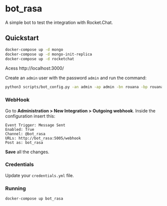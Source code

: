 # bot_rasa

A simple bot to test the integration with Rocket.Chat.

## Quickstart

```sh
docker-compose up -d mongo
docker-compose up -d mongo-init-replica
docker-compose up -d rocketchat
```
Acess http://localhost:3000/ 

Create an `admin` user with the password `admin` and run the command:

```sh
python3 scripts/bot_config.py -an admin -ap admin -bn rouana -bp rouana -r http://localhost:3000
```

### WebHook

Go to **Administration > New Integration > Outgoing webhook**.
Inside the configuration insert this:

```
Event Trigger: Message Sent
Enabled: True
Channel: @bot_rasa
URLs: http://bot_rasa:5005/webhook
Post as: bot_rasa
```

**Save** all the changes.

### Credentials

Update your `credentials.yml` file.

### Running

```sh
docker-compose up bot_rasa
```
